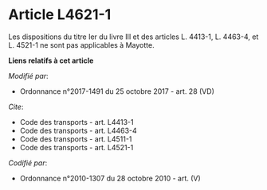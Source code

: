 # Article L4621-1

Les dispositions du titre Ier du livre III et des articles L. 4413-1, L. 4463-4, et L. 4521-1 ne sont pas applicables à
Mayotte.

**Liens relatifs à cet article**

_Modifié par_:

  - Ordonnance n°2017-1491 du 25 octobre 2017 - art. 28 (VD)

_Cite_:

  - Code des transports - art. L4413-1
  - Code des transports - art. L4463-4
  - Code des transports - art. L4511-1
  - Code des transports - art. L4521-1

_Codifié par_:

  - Ordonnance n°2010-1307 du 28 octobre 2010 - art. (V)
